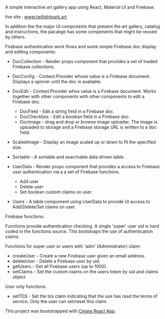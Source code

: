 
A simple interactive art gallery app using React, Material UI and Firebase.

live site : www.twilightpark.art

In addition the the major UI components that present the art gallery, catalog
and instructions, the pacakge has some compenents that might be reused by
others.

Firebase authentication work flows and some simple Firebase doc display and
editing components:

* DocCollection - Render props component that provides a set of loaded Firebase collections.
* DocConfig - Context.Provider whose value is a Firebase document.  Displays a spinner until the doc is available.
* DocEdit - Context.Provider whos value is a Firebase document.  Works together with other components with other components to edit a Firebase doc.
	* DocField - Edit a string field in a Firebase doc.
	* DocCheckbox - Edit a boolean field in a Firebase doc.
	* DocImage - drag and drop or browse image uploader.  The image is uploaded to storage and a Firebase storage URL is written to a doc field.

* ScaledImage - Display an image scaled up or down to fit the specified size.

* Sortable - A sortable and searchable data driven table.

* UserData - Render props component that provides a access to Firebase user authentication via a a set of Firebase functions.
	* Add user
	* Delete user
	* Set boolean custom claims on user.
* Users - A table compoment using UserData to provide UI access to Add/Delete/Set claims on user.

Firebase functions:

Functions provide authentication checking.  A single 'super' user uid is hard coded in the functions source.  This
bootstraps the use of authentication claims.  

Functions for super user or users with 'adm' (Administrator) claim:

* createUser - Create a new Firebase user given an email address.
* deleteUser - Delete a Firebase user by uid.
* getUsers - Get all Firebase users (up to 1000).
* setClaims - Set the custom claims on the users token by uid and claims object.

User only functions:

* setTOS - Set the tos claim indicating that the use has read the terms of service.  Only the user can set/reset this claim.


This project was bootstrapped with [Create React App](https://github.com/facebook/create-react-app).
